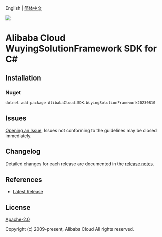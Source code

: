 English | [简体中文](README-CN.md)

![](https://aliyunsdk-pages.alicdn.com/icons/AlibabaCloud.svg)

# Alibaba Cloud WuyingSolutionFramework SDK for C#

## Installation

### Nuget

```bash
dotnet add package AlibabaCloud.SDK.WuyingSolutionFramework20230810
```

## Issues

[Opening an Issue](https://github.com/aliyun/alibabacloud-csharp-sdk/issues/new), Issues not conforming to the guidelines may be closed immediately.

## Changelog

Detailed changes for each release are documented in the [release notes](./ChangeLog.md).

## References

* [Latest Release](https://github.com/aliyun/alibabacloud-csharp-sdk/)

## License

[Apache-2.0](http://www.apache.org/licenses/LICENSE-2.0)

Copyright (c) 2009-present, Alibaba Cloud All rights reserved.
